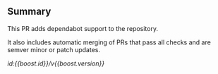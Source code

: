 ## Summary

This PR adds dependabot support to the repository.

It also includes automatic merging of PRs that pass all checks and are semver minor or patch updates.

_id:{{boost.id}}/v{{boost.version}}_
